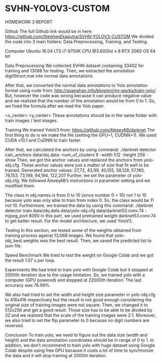 # SVHN-YOLOV3-CUSTOM

HOMEWORK 3
REPORT

Github
The full Github link would be in here: https://github.com/StephenEkaputra/SVHN-YOLOV3-CUSTOM
We divided the code into 3 main folders: Data Preprocessing, Training, and Testing.

Computer
Ubuntu 16.04 LTS
i7-9700K CPU @3.60Ghz x 8
RTX 2060
OS 64 bit

Data Preprocessing
We collected SVHN dataset containing 33402 for training and 13068 for testing. Then, we extracted the annotation digitStruct.mat into normal data annotations.

After that, we converted the normal data annotations to Yolo annotation format using code from: http://guanghan.info/blog/en/my-works/train-yolo/
But, however the code was wrong because it can produce negative value and we realized that the number of the annotation would be from 0 to 1. So, we fixed the formula after we read the Yolo paper.

<class> <x_center> <y_center> <width> <height>
These annotations should be in the same folder with train images / test images.

Training
We trained YoloV3 from: https://github.com/AlexeyAB/darknet
The first thing to do is we make the file (setting the GPU=1, CUDNN=1). We used CUDA v10.1 and CuDNN to train faster.

After that, we calculated the anchors by using command: 
./darknet detector calc_anchors data/obj.data -num_of_clusters 9 -width 512 -height 256 -show
Then, we got the anchor values and replaced the anchors from yolo-obj.cfg. These anchor values were just a matter of size that fit well to be trained.
Generated anchor values:
27,72, 43,99, 40,155, 58,128, 57,180, 76,153, 73,199, 94,194, 122,207
Further, we set the parameter of yolo-obj.cfg. We followed AlexeyAB’s instructions in parameter setting and we modified them.
 
The class in obj.names is from 0 to 10 (since number 0 = 10) not 1 to 10 because yolo was only able to train from index 0. So, the class would be 11 not 10.
Furthermore, we trained the data by using this command:
./darknet detector train data/obj.data data/yolo-obj.cfg data/darknet53.conv.74 -mjpeg_port 8090
In this part, we used pretrained weight darknet53.conv.74 to get better result. For the model architecture, we used YoloV3.

Testing
In this section, we tested some of the weights obtained from training process against 13,068 images. We found that yolo-obj_best.weights was the best result. Then, we saved the predicted list to json file.
 
Speed Benchmark
We tried to test the weight on Google Colab and we got the result 1.07 s per loop.
 
Experiments
We had tried to train yolo with Google Colab but it stopped at 2000th iteration due to the usage limitation. So, we trained yolo with a computer (GPU powered) and stopped at 22000th iteration. The last accuracy was 76.99%.
 
We also had tried to set the width and height size parameter in yolo-obj.cfg to 416x416 respectively but the result is not good enough considering the original size of training images were not square. Then, we changed it to 512x256 and get a good result. Those size has to be able to be divided by 32 and we realized that the scale of the training images were 2:1. Moreover, we also tried to set the flip parameter to 0 because no digit numbers are reversed.
 	 	 	 	 
Conclusion
To train yolo, we need to figure out the data size (width and height) and the data annotation coordinates should be in range of 0 to 1. In addition, we don’t recommend to train yolo with huge dataset using Google Colab despite using free GPU because it costs a lot of time to synchronize the data and it will stop training at 2000th iteration.
